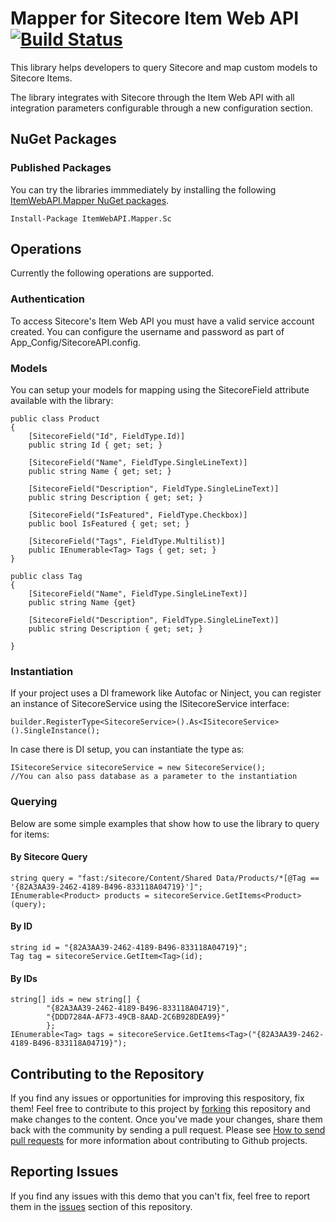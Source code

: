 # Mapper for Sitecore Item Web API [![Build Status](https://travis-ci.org/sidaudhi/ItemWebAPI.Mapper.Sc.svg?branch=master)](https://travis-ci.org/sidaudhi/ItemWebAPI.Mapper.Sc)

This library helps developers to query Sitecore and map custom models to Sitecore Items. 

The library integrates with Sitecore through the Item Web API with all integration parameters configurable through a new configuration section.

## NuGet Packages

### Published Packages

You can try the libraries immmediately by installing the following [ItemWebAPI.Mapper NuGet packages](https://www.nuget.org/packages/ItemWebAPI.Mapper.Sc/).

```
Install-Package ItemWebAPI.Mapper.Sc
```

## Operations

Currently the following operations are supported.

### Authentication

To access Sitecore's Item Web API you must have a valid service account created.
You can configure the username and password as part of App_Config/SitecoreAPI.config.

### Models

You can setup your models for mapping using the SitecoreField attribute available with the library:

```
public class Product
{
    [SitecoreField("Id", FieldType.Id)]
    public string Id { get; set; }

    [SitecoreField("Name", FieldType.SingleLineText)]
    public string Name { get; set; }

    [SitecoreField("Description", FieldType.SingleLineText)]
    public string Description { get; set; }

    [SitecoreField("IsFeatured", FieldType.Checkbox)]
    public bool IsFeatured { get; set; }

    [SitecoreField("Tags", FieldType.Multilist)]
    public IEnumerable<Tag> Tags { get; set; }
}

public class Tag
{
    [SitecoreField("Name", FieldType.SingleLineText)]
    public string Name {get}
   
    [SitecoreField("Description", FieldType.SingleLineText)]
    public string Description { get; set; }

}
```

### Instantiation

If your project uses a DI framework like Autofac or Ninject, you can register an instance of SitecoreService using the ISitecoreService interface:
```
builder.RegisterType<SitecoreService>().As<ISitecoreService>().SingleInstance();
```

In case there is DI setup, you can instantiate the type as:
```
ISitecoreService sitecoreService = new SitecoreService(); 
//You can also pass database as a parameter to the instantiation
```

### Querying

Below are some simple examples that show how to use the library to query for items:

#### By Sitecore Query

```
string query = "fast:/sitecore/Content/Shared Data/Products/*[@Tag == '{82A3AA39-2462-4189-B496-833118A04719}']";
IEnumerable<Product> products = sitecoreService.GetItems<Product>(query);
```
 
#### By ID

```
string id = "{82A3AA39-2462-4189-B496-833118A04719}";
Tag tag = sitecoreService.GetItem<Tag>(id);
```

#### By IDs
```
string[] ids = new string[] { 
		"{82A3AA39-2462-4189-B496-833118A04719}",
		"{DDD7284A-AF73-49CB-8AAD-2C6B928DEA99}"  
		};
IEnumerable<Tag> tags = sitecoreService.GetItems<Tag>("{82A3AA39-2462-4189-B496-833118A04719}");
```

## Contributing to the Repository ###

If you find any issues or opportunities for improving this respository, fix them!  Feel free to contribute to this project by [forking](http://help.github.com/fork-a-repo/) this repository and make changes to the content.  Once you've made your changes, share them back with the community by sending a pull request. Please see [How to send pull requests](http://help.github.com/send-pull-requests/) for more information about contributing to Github projects.

## Reporting Issues ###

If you find any issues with this demo that you can't fix, feel free to report them in the [issues](https://github.com/developerforce/Force.com-Toolkit-for-NET/issues) section of this repository.